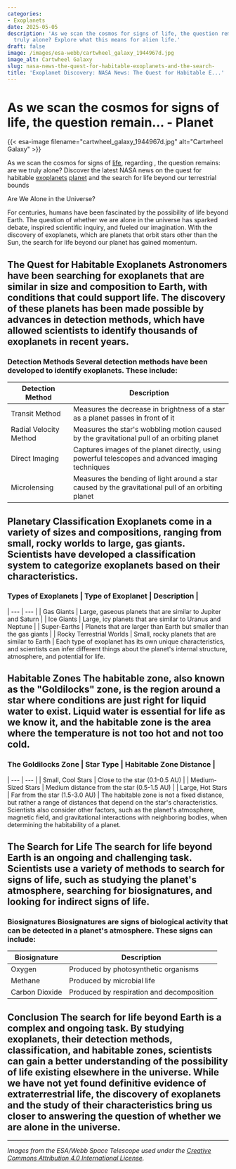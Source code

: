 ```yaml
---
categories:
- Exoplanets
date: 2025-05-05
description: 'As we scan the cosmos for signs of life, the question remains: are we
  truly alone? Explore what this means for alien life.'
draft: false
image: /images/esa-webb/cartwheel_galaxy_1944967d.jpg
image_alt: Cartwheel Galaxy
slug: nasa-news-the-quest-for-habitable-exoplanets-and-the-search-
title: 'Exoplanet Discovery: NASA News: The Quest for Habitable E...'
---
```


# As we scan the cosmos for signs of life, the question remain... - Planet
{{< esa-image filename="cartwheel_galaxy_1944967d.jpg" alt="Cartwheel Galaxy" >}}



As we scan the cosmos for signs of [life](/blog/the-search-for-life-beyond-earth-nasas-astrobiology-mission), regarding , the question remains: are we truly alone? Discover the latest NASA news on the quest for habitable [exoplanets](/blog/exoplanets-and-the-search-for-life-beyond-earth) [planet](/blog/habitable-zones-and-the-search-for-life-beyond-our-planet/solar-system/) and the search for life beyond our terrestrial bounds

Are We Alone in the Universe?

 For centuries, humans have been fascinated by the possibility of life beyond Earth. The question of whether we are alone in the universe has sparked debate, inspired scientific inquiry, and fueled our imagination. With the discovery of exoplanets, which are planets that orbit stars other than the Sun, the search for life beyond our planet has gained momentum.

 ## The Quest for Habitable Exoplanets Astronomers have been searching for exoplanets that are similar in size and composition to Earth, with conditions that could support life. The discovery of these planets has been made possible by advances in detection methods, which have allowed scientists to identify thousands of exoplanets in recent years.

 ### Detection Methods Several detection methods have been developed to identify exoplanets. These include:

 | Detection Method | Description |
| --- | --- |
| Transit Method | Measures the decrease in brightness of a star as a planet passes in front of it |
| Radial Velocity Method | Measures the star's wobbling motion caused by the gravitational pull of an orbiting planet |
| Direct Imaging | Captures images of the planet directly, using powerful telescopes and advanced imaging techniques |
| Microlensing | Measures the bending of light around a star caused by the gravitational pull of an orbiting planet | Each detection method provides different information about the planet, such as its size, orbit, and mass. By combining data from multiple detection methods, scientists can gain a more complete understanding of the planet's characteristics.

 ## Planetary Classification Exoplanets come in a variety of sizes and compositions, ranging from small, rocky worlds to large, gas giants. Scientists have developed a classification system to categorize exoplanets based on their characteristics.

 ### Types of Exoplanets | Type of Exoplanet | Description |
| --- | --- |
| Gas Giants | Large, gaseous planets that are similar to Jupiter and Saturn |
| Ice Giants | Large, icy planets that are similar to Uranus and Neptune |
| Super-Earths | Planets that are larger than Earth but smaller than the gas giants |
| Rocky Terrestrial Worlds | Small, rocky planets that are similar to Earth | Each type of exoplanet has its own unique characteristics, and scientists can infer different things about the planet's internal structure, atmosphere, and potential for life.

 ## Habitable Zones The habitable zone, also known as the "Goldilocks" zone, is the region around a star where conditions are just right for liquid water to exist. Liquid water is essential for life as we know it, and the habitable zone is the area where the temperature is not too hot and not too cold.

 ### The Goldilocks Zone | Star Type | Habitable Zone Distance |
| --- | --- |
| Small, Cool Stars | Close to the star (0.1-0.5 AU) |
| Medium-Sized Stars | Medium distance from the star (0.5-1.5 AU) |
| Large, Hot Stars | Far from the star (1.5-3.0 AU) | The habitable zone is not a fixed distance, but rather a range of distances that depend on the star's characteristics. Scientists also consider other factors, such as the planet's atmosphere, magnetic field, and gravitational interactions with neighboring bodies, when determining the habitability of a planet.

 ## The Search for Life The search for life beyond Earth is an ongoing and challenging task. Scientists use a variety of methods to search for signs of life, such as studying the planet's atmosphere, searching for biosignatures, and looking for indirect signs of life.

 ### Biosignatures Biosignatures are signs of biological activity that can be detected in a planet's atmosphere. These signs can include:

 | Biosignature | Description |
| --- | --- |
| Oxygen | Produced by photosynthetic organisms |
| Methane | Produced by microbial life |
| Carbon Dioxide | Produced by respiration and decomposition | The detection of biosignatures is a promising area of research, and scientists are using advanced telescopes and spectrographs to study the atmospheres of exoplanets.

 ## Conclusion The search for life beyond Earth is a complex and ongoing task. By studying exoplanets, their detection methods, classification, and habitable zones, scientists can gain a better understanding of the possibility of life existing elsewhere in the universe. While we have not yet found definitive evidence of extraterrestrial life, the discovery of exoplanets and the study of their characteristics bring us closer to answering the question of whether we are alone in the universe.

---

*Images from the ESA/Webb Space Telescope used under the [Creative Commons Attribution 4.0 International License](https://creativecommons.org/licenses/by/4.0).*